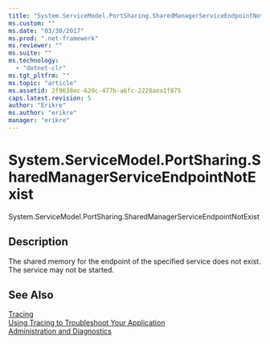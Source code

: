 ```yaml
---
title: "System.ServiceModel.PortSharing.SharedManagerServiceEndpointNotExist"
ms.custom: ""
ms.date: "03/30/2017"
ms.prod: ".net-framework"
ms.reviewer: ""
ms.suite: ""
ms.technology: 
  - "dotnet-clr"
ms.tgt_pltfrm: ""
ms.topic: "article"
ms.assetid: 2f9638ec-620c-477b-a6fc-2228aea1f875
caps.latest.revision: 5
author: "Erikre"
ms.author: "erikre"
manager: "erikre"
---
```

# System.ServiceModel.PortSharing.SharedManagerServiceEndpointNotExist
System.ServiceModel.PortSharing.SharedManagerServiceEndpointNotExist  
  
## Description  
 The shared memory for the endpoint of the specified service does not exist. The service may not be started.  
  
## See Also  
 [Tracing](../../../../../docs/framework/wcf/diagnostics/tracing/index.md)   
 [Using Tracing to Troubleshoot Your Application](../../../../../docs/framework/wcf/diagnostics/tracing/using-tracing-to-troubleshoot-your-application.md)   
 [Administration and Diagnostics](../../../../../docs/framework/wcf/diagnostics/index.md)
